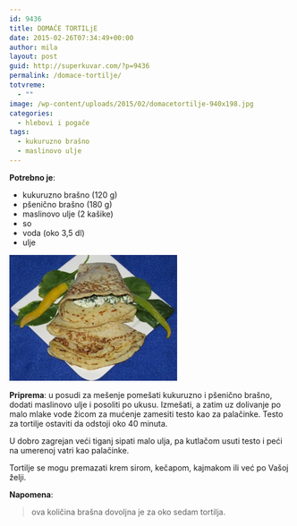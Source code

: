 ```yaml
---
id: 9436
title: DOMAĆE TORTILjE
date: 2015-02-26T07:34:49+00:00
author: mila
layout: post
guid: http://superkuvar.com/?p=9436
permalink: /domace-tortilje/
totvreme:
  - ""
image: /wp-content/uploads/2015/02/domacetortilje-940x198.jpg
categories:
  - hlebovi i pogače
tags:
  - kukuruzno brašno
  - maslinovo ulje
---
```

**Potrebno je**:

  * kukuruzno brašno (120 g)
  * pšenično brašno (180 g)
  * maslinovo ulje (2 kašike)
  * so
  * voda (oko 3,5 dl)
  * ulje

[<img class="alignnone size-medium wp-image-9438" src="/wp-content/uploads/2015/02/domacetortilje-300x225.jpg" alt="domacetortilje" width="300" height="225" />](/wp-content/uploads/2015/02/domacetortilje.jpg)

**Priprema**: u posudi za mešenje pomešati kukuruzno i pšenično brašno, dodati maslinovo ulje i posoliti po ukusu. Izmešati, a zatim uz dolivanje po malo mlake vode žicom za mućenje zamesiti testo kao za palačinke. Testo za tortilje ostaviti da odstoji oko 40 minuta.

U dobro zagrejan veći tiganj sipati malo ulja, pa kutlačom usuti testo i peći na umerenoj vatri kao palačinke.

Tortilje se mogu premazati krem sirom, kečapom, kajmakom ili već po Vašoj želji.

**Napomena**: 
> ova količina brašna dovoljna je za oko sedam tortilja.